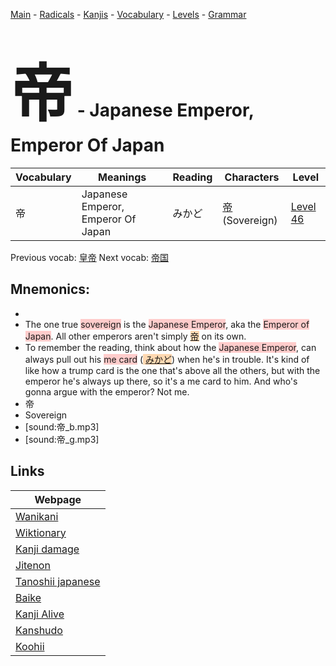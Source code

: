 <style> bigfont {font-size: 100px}</style>
[Main](../README.md) -
[Radicals](../radicals.md) -
[Kanjis](../kanjis.md) -
[Vocabulary](../vocabulary.md) -
[Levels](../levels.md) -
[Grammar](../grammar.md)
# <bigfont> 帝</bigfont> - Japanese Emperor, Emperor Of Japan 

| Vocabulary | Meanings | Reading | Characters | Level |
| --- | --- | --- | --- | --- |
| 帝 | Japanese Emperor, Emperor Of Japan | みかど |  [帝](../kanjis/帝.md) (Sovereign) | [Level 46](../levels/wk_level46.md) |

Previous vocab: [皇帝](皇帝.md) Next vocab: [帝国](帝国.md) 

## Mnemonics:

* 
* The one true <span style="background-color:#ffcccb"> sovereign</span> is the <span style="background-color:#ffcccb"> Japanese Emperor</span>, aka the <span style="background-color:#ffcccb"> Emperor of Japan</span>. All other emperors aren't simply <span style="background-color:#fed8b1"> [帝](https://jisho.org/search/帝)</span> on its own.
* To remember the reading, think about how the <span style="background-color:#ffcccb"> Japanese Emperor</span>, can always pull out his <span style="background-color:#ffcccb"> me card</span> (<span style="background-color:#fed8b1"> [みかど](https://jisho.org/search/みかど)</span>) when he's in trouble. It's kind of like how a trump card is the one that's above all the others, but with the emperor he's always up there, so it's a me card to him. And who's gonna argue with the emperor? Not me.
* 帝
* Sovereign
* [sound:帝_b.mp3]
* [sound:帝_g.mp3]


## Links 

| Webpage |
| --- |
| [Wanikani          ](https://www.wanikani.com/kanji/帝) |
| [Wiktionary        ](https://en.wiktionary.org/wiki/帝) |
| [Kanji damage      ](http://www.kanjidamage.com/kanji/search?utf8=✓&q=帝) |
| [Jitenon           ](https://jitenon.com/kanji/帝) |
| [Tanoshii japanese ](https://www.tanoshiijapanese.com/dictionary/kanji.cfm?k=帝) |
| [Baike             ](https://baike.baidu.com/item/帝) |
| [Kanji Alive       ](https://app.kanjialive.com/帝) |
| [Kanshudo          ](https://www.kanshudo.com/searchmn?q=帝) |
| [Koohii            ](https://kanji.koohii.com/study/kanji/帝) |
